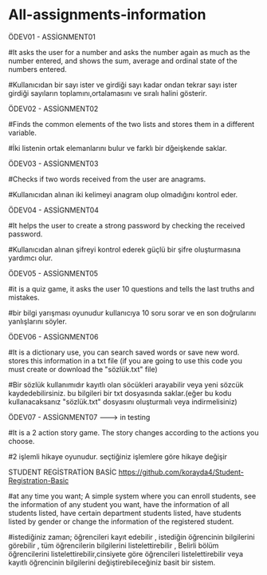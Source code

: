 # All-assignments-information

ÖDEV01 - ASSİGNMENT01

#It asks the user for a number and asks the number again as much as the number entered, and shows the sum, average and ordinal state of the numbers entered.

#Kullanıcıdan bir sayı ister ve girdiği sayı kadar ondan tekrar sayı ister girdiği sayıların toplamını,ortalamasını ve sıralı halini gösterir.

ÖDEV02 - ASSİGNMENT02

#Finds the common elements of the two lists and stores them in a different variable.

#İki listenin ortak elemanlarını bulur ve farklı bir dğeişkende saklar.

ÖDEV03 - ASSİGNMENT03

#Checks if two words received from the user are anagrams.

#Kullanıcıdan alınan iki kelimeyi anagram olup olmadığını kontrol eder.

ÖDEV04 - ASSİGNMENT04

#It helps the user to create a strong password by checking the received password.

#Kullanıcıdan alınan şifreyi kontrol ederek güçlü bir şifre oluşturmasına yardımcı olur.

ÖDEV05 - ASSİGNMENT05

#it is a quiz game, it asks the user 10 questions and tells the last truths and mistakes.

#bir bilgi yarışması oyunudur kullanıcıya 10 soru sorar ve en son doğrularını yanlışlarını söyler.

ÖDEV06 - ASSİGNMENT06


#It is a dictionary use, you can search saved words or save new word. stores this information in a txt file (if you are going to use this code you must create or download the "sözlük.txt" file)

#Bir sözlük kullanımıdır kayıtlı olan söcükleri arayabilir veya yeni sözcük kaydedebilirsiniz. bu bilgileri bir txt dosyasında saklar.(eğer bu kodu kullanacaksanız "sözlük.txt" dosyasını oluşturmalı veya indirmelisiniz)

ÖDEV07 - ASSİGNMENT07 ---> in testing

#It is a 2 action story game. The story changes according to the actions you choose.

#2 işlemli hikaye oyunudur. seçtiğiniz işlemlere göre hikaye değişir

STUDENT REGİSTRATİON BASİC
https://github.com/korayda4/Student-Registration-Basic

#at any time you want; A simple system where you can enroll students, see the information of any student you want, have the information of all students listed, have certain department students listed, have students listed by gender or change the information of the registered student.

#istediğiniz zaman; öğrencileri kayıt edebilir , istediğin öğrencinin bilgilerini görebilir , tüm öğrencilerin bilgilerini listelettirebilir , Belirli bölüm öğrencilerini listelettirebilir,cinsiyete göre öğrencileri listelettirebilir veya kayıtlı öğrencinin bilgilerini değiştirebileceğiniz basit bir sistem.

